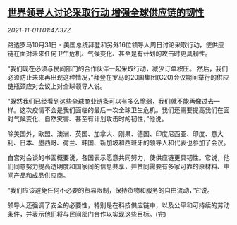 <!--1635732062000-->
[世界领导人讨论采取行动 增强全球供应链的韧性](https://cn.reuters.com/article/global-leaders-supply-chain-1101-idCNKBS2HM0V5)
------

<div><i>2021-11-01T01:47:37Z</i></div><p>路透罗马10月31日 - 美国总统拜登和另外16位领导人周日讨论采取行动，使供应链在面对未来任何卫生危机、气候变化、甚至是有计划的攻击时更具韧性。</p><p>“我们现在必须与民间部门的合作伙伴一起采取行动，减少订单积压。 然后，我们必须防止未来再出现这种情况，”拜登在罗马的20国集团(G20)会议期间举行的供应链瓶颈应对会议上对全球领导人说。</p><p>“既然我们已经看到这些全球商业链条可以有多么脆弱，我们就不能再像过去一样。这次疫情不会是我们面临的最后一次全球卫生危机。我们还需要提高我们在面对气候变化、自然灾害、甚至有计划攻击时的韧性，”他说。</p><p>除美国外，欧盟、澳洲、英国、加拿大、刚果、德国、印度尼西亚、印度、意大利、日本、墨西哥、荷兰、韩国、新加坡和西班牙的领导人和代表也参加了会议。</p><p>白宫对会谈的书面概要说，各国表示愿意共同努力，使供应链更具韧性。它说，他们同意努力提高透明度和国家间的信息共享，并赞同需要有多家可靠的原材料、中间产品和成品供应商。</p><p>“我们应该避免任何不必要的贸易限制，保持货物和服务的自由流动，”它说。</p><p>领导人还强调了安全的必要性，特别是在科技供应链中，以及公平和可持续的劳动条件，并表示他们将与民间部门合作以实现这些目标。(完)</p>
